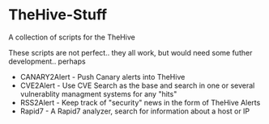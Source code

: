 # TheHive-Stuff
A collection of scripts for the TheHive

These scripts are not perfect.. they all work, but would need some futher development.. perhaps

- CANARY2Alert - Push Canary alerts into TheHive
- CVE2Alert - Use CVE Search as the base and search in one or several vulnerablity managment systems for any "hits"
- RSS2Alert - Keep track of "security" news in the form of TheHive Alerts
- Rapid7 - A Rapid7 analyzer, search for information about a host or IP 